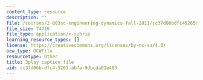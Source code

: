 ```yaml
---
content_type: resource
description: ''
file: /courses/2-003sc-engineering-dynamics-fall-2011/cc37d06bdfc45265ab7a9dbcda01e483_NHedXxUO-Bg.vtt
file_size: 74716
file_type: application/x-subrip
learning_resource_types: []
license: https://creativecommons.org/licenses/by-nc-sa/4.0/
ocw_type: OCWFile
resourcetype: Other
title: 3play caption file
uid: cc37d06b-dfc4-5265-ab7a-9dbcda01e483
---
```

